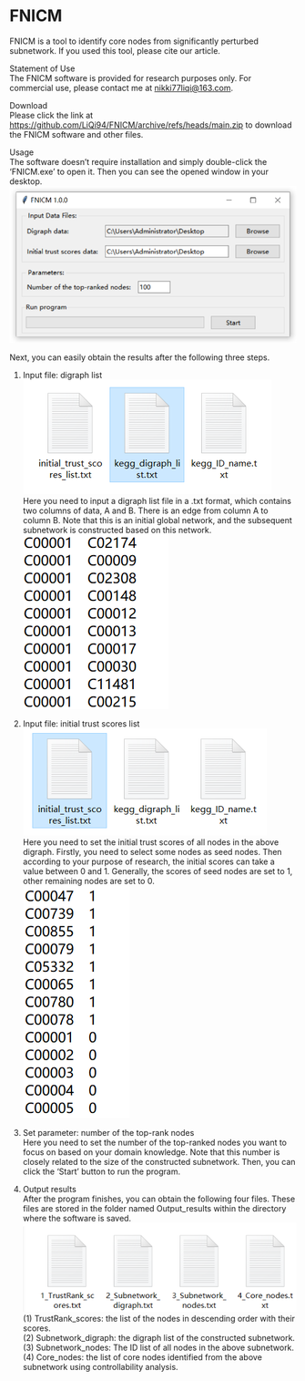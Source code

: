 # FNICM
FNICM is a tool to identify core nodes from significantly perturbed subnetwork.
If you used this tool, please cite our article.  

Statement of Use    
    The FNICM software is provided for research purposes only. For commercial use, please contact me at nikki77liqi@163.com.  

Download  
    Please click the link at https://github.com/LiQi94/FNICM/archive/refs/heads/main.zip to download the FNICM software and other files.  

Usage  
The software doesn’t require installation and simply double-click the ‘FNICM.exe’ to open it. Then you can see the opened window in your desktop.   
![image](https://github.com/LiQi94/FNICM/blob/main/images/Figure1.png)  
 
Next, you can easily obtain the results after the following three steps.  
1. Input file: digraph list  
![image](https://github.com/LiQi94/FNICM/blob/main/images/Figure2.png)  
Here you need to input a digraph list file in a .txt format, which contains two columns of data, A and B. There is an edge from column A to column B. Note that this is an initial global network, and the subsequent subnetwork is constructed based on this network.  
![image](https://github.com/LiQi94/FNICM/blob/main/images/Figure3.png)  
 
2. Input file: initial trust scores list   
![image](https://github.com/LiQi94/FNICM/blob/main/images/Figure4.png)  
Here you need to set the initial trust scores of all nodes in the above digraph. Firstly, you need to select some nodes as seed nodes. Then according to your purpose of research, the initial scores can take a value between 0 and 1. Generally, the scores of seed nodes are set to 1, other remaining nodes are set to 0.  
![image](https://github.com/LiQi94/FNICM/blob/main/images/Figure5.png)  
 
3. Set parameter: number of the top-rank nodes  
Here you need to set the number of the top-ranked nodes you want to focus on based on your domain knowledge. Note that this number is closely related to the size of the constructed subnetwork. Then, you can click the ‘Start’ button to run the program.  
4. Output results  
After the program finishes, you can obtain the following four files. These files are stored in the folder named Output_results within the directory where the software is saved.  
![image](https://github.com/LiQi94/FNICM/blob/main/images/Figure6.png)  
(1) TrustRank_scores: the list of the nodes in descending order with their scores.   
(2) Subnetwork_digraph: the digraph list of the constructed subnetwork.   
(3) Subnetwork_nodes: The ID list of all nodes in the above subnetwork.   
(4) Core_nodes: the list of core nodes identified from the above subnetwork using controllability analysis.  













